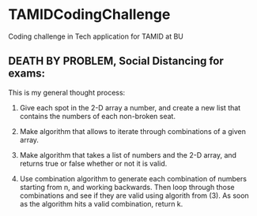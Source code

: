# TAMIDCodingChallenge
Coding challenge in Tech application for TAMID at BU

## DEATH BY PROBLEM, Social Distancing for exams:

This is my general thought process:

1. Give each spot in the 2-D array a number, and create a new list that contains the numbers of each non-broken seat.

2. Make algorithm that allows to iterate through combinations of a given array.

3. Make algorithm that takes a list of numbers and the 2-D array, and returns true or false whether or not it is valid.

4. Use combination algorithm to generate each combination of numbers starting from n, and working backwards. Then loop through those combinations and see if they are valid using algorith from (3).
    As soon as the algorithm hits a valid combination, return k.
